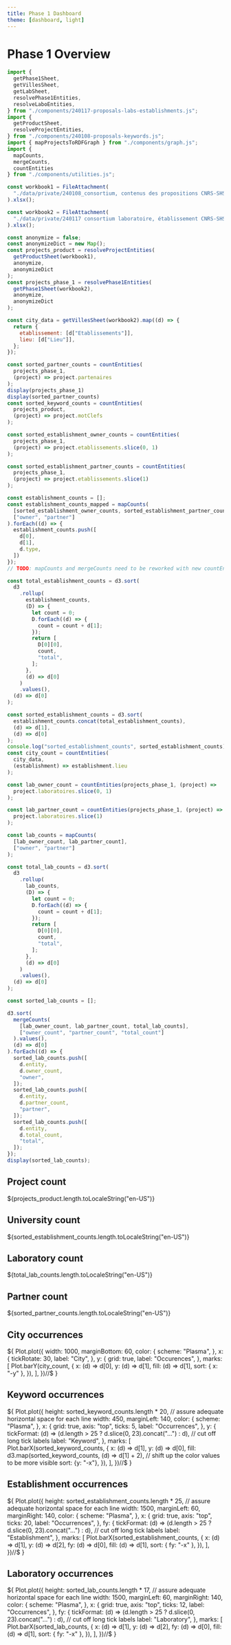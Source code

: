 ```yaml
---
title: Phase 1 Dashboard
theme: [dashboard, light]
---
```


# Phase 1 Overview

```js
import {
  getPhase1Sheet,
  getVillesSheet,
  getLabSheet,
  resolvePhase1Entities,
  resolveLaboEntities,
} from "./components/240117-proposals-labs-establishments.js";
import {
  getProductSheet,
  resolveProjectEntities,
} from "./components/240108-proposals-keywords.js";
import { mapProjectsToRDFGraph } from "./components/graph.js";
import {
  mapCounts,
  mergeCounts,
  countEntities
} from "./components/utilities.js";
```

```js
const workbook1 = FileAttachment(
  "./data/private/240108_consortium, contenus des propositions CNRS-SHS_GGE_JYT_ANRT.xlsx"
).xlsx();

const workbook2 = FileAttachment(
  "./data/private/240117 consortium laboratoire, établissement CNRS-SHS_Stat.xlsx"
).xlsx();
```

```js
const anonymize = false;
const anonymizeDict = new Map();
const projects_product = resolveProjectEntities(
  getProductSheet(workbook1),
  anonymize,
  anonymizeDict
);
const projects_phase_1 = resolvePhase1Entities(
  getPhase1Sheet(workbook2),
  anonymize,
  anonymizeDict
);

const city_data = getVillesSheet(workbook2).map((d) => {
  return {
    etablissement: [d["Etablissements"]],
    lieu: [d["Lieu"]],
  };
});
```

```js
const sorted_partner_counts = countEntities(
  projects_phase_1,
  (project) => project.partenaires
);
display(projects_phase_1)
display(sorted_partner_counts)
const sorted_keyword_counts = countEntities(
  projects_product,
  (project) => project.motClefs
);

const sorted_establishment_owner_counts = countEntities(
  projects_phase_1,
  (project) => project.etablissements.slice(0, 1)
);

const sorted_establishment_partner_counts = countEntities(
  projects_phase_1,
  (project) => project.etablissements.slice(1)
);

const establishment_counts = [];
const establishment_counts_mapped = mapCounts(
  [sorted_establishment_owner_counts, sorted_establishment_partner_counts],
  ["owner", "partner"]
).forEach((d) => {
  establishment_counts.push([
    d[0],
    d[1],
    d.type,
  ])
});
// TODO: mapCounts and mergeCounts need to be reworked with new countEntities

const total_establishment_counts = d3.sort(
  d3
    .rollup(
      establishment_counts,
      (D) => {
        let count = 0;
        D.forEach((d) => {
          count = count + d[1];
        });
        return [
          D[0][0],
          count,
          "total",
        ];
      },
      (d) => d[0]
    )
    .values(),
  (d) => d[0]
);

const sorted_establishment_counts = d3.sort(
  establishment_counts.concat(total_establishment_counts),
  (d) => d[1],
  (d) => d[0]
);
console.log("sorted_establishment_counts", sorted_establishment_counts);
const city_count = countEntities(
  city_data,
  (establishment) => establishment.lieu
);

const lab_owner_count = countEntities(projects_phase_1, (project) =>
  project.laboratoires.slice(0, 1)
);

const lab_partner_count = countEntities(projects_phase_1, (project) =>
  project.laboratoires.slice(1)
);

const lab_counts = mapCounts(
  [lab_owner_count, lab_partner_count],
  ["owner", "partner"]
);

const total_lab_counts = d3.sort(
  d3
    .rollup(
      lab_counts,
      (D) => {
        let count = 0;
        D.forEach((d) => {
          count = count + d[1];
        });
        return [
          D[0][0],
          count,
          "total",
        ];
      },
      (d) => d[0]
    )
    .values(),
  (d) => d[0]
);

const sorted_lab_counts = [];

d3.sort(
  mergeCounts(
    [lab_owner_count, lab_partner_count, total_lab_counts],
    ["owner_count", "partner_count", "total_count"]
  ).values(),
  (d) => d[0]
).forEach((d) => {
  sorted_lab_counts.push([
    d.entity,
    d.owner_count,
    "owner",
  ]);
  sorted_lab_counts.push([
    d.entity,
    d.partner_count,
    "partner",
  ]);
  sorted_lab_counts.push([
    d.entity,
    d.total_count,
    "total",
  ]);
});
display(sorted_lab_counts);
```

<div class="grid grid-cols-4">
  <div class="card">
    <h2>Project count</h2>
    <span class="big">${projects_product.length.toLocaleString("en-US")}</span>
  </div>
  <div class="card">
    <h2>University count</h2>
    <span class="big">${sorted_establishment_counts.length.toLocaleString("en-US")}</span>
  </div>
  <div class="card">
    <h2>Laboratory count</h2>
    <span class="big">${total_lab_counts.length.toLocaleString("en-US")}</span>
  </div>
  <div class="card">
    <h2>Partner count</h2>
    <span class="big">${sorted_partner_counts.length.toLocaleString("en-US")}</span>
  </div>
</div>

<div class="grid grid-cols-3">
  <div class="card grid-colspan-2">
    <h2>City occurrences</h2>
    <div style="overflow: auto;">
      ${
        Plot.plot({
          width: 1000,
          marginBottom: 60,
          color: {
            scheme: "Plasma",
          },
          x: {
            tickRotate: 30,
            label: "City",
          },
          y: {
            grid: true,
            label: "Occurences",
          },
          marks: [
            Plot.barY(city_count, {
              x: (d) => d[0],
              y: (d) => d[1],
              fill: (d) => d[1],
              sort: { x: "-y" },
            }),
          ],
        })//$
      }
    </div>
  </div>
  <div class="card">
    <h2>Keyword occurrences</h2>
    <div style="max-height: 400px; overflow: auto;">
      ${
        Plot.plot({
          height: sorted_keyword_counts.length * 20, // assure adequate horizontal space for each line
          width: 450,
          marginLeft: 140,
          color: {
            scheme: "Plasma",
          },
          x: {
            grid: true,
            axis: "top",
            ticks: 5,
            label: "Occurrences",
          },
          y: {
            tickFormat: (d) => (d.length > 25 ? d.slice(0, 23).concat("...") : d), // cut off long tick labels
            label: "Keyword",
          },
          marks: [
            Plot.barX(sorted_keyword_counts, {
              x: (d) => d[1],
              y: (d) => d[0],
              fill: d3.map(sorted_keyword_counts, (d) => d[1] + 2), // shift up the color values to be more visible
              sort: {y: "-x"},
            }),
          ],
        })//$
      }
    </div>
  </div>
  <div class="card grid-colspan-3">
    <h2>Establishment occurrences</h2>
    <div style="max-height: 400px; overflow: auto;">
      ${
        Plot.plot({
          height: sorted_establishment_counts.length * 25, // assure adequate horizontal space for each line
          width: 1500,
          marginLeft: 60,
          marginRight: 140,
          color: {
            scheme: "Plasma",
          },
          x: {
            grid: true,
            axis: "top",
            ticks: 20,
            label: "Occurrences",
          },
          fy: {
            tickFormat: (d) => (d.length > 25 ? d.slice(0, 23).concat("...") : d), // cut off long tick labels
            label: "Establishment",
          },
          marks: [
            Plot.barX(sorted_establishment_counts, {
              x: (d) => d[1],
              y: (d) => d[2],
              fy: (d) => d[0],
              fill: (d) => d[1],
              sort: { fy: "-x" },
            }),
          ],
        })//$
      }
    </div>
  </div>
  <div class="card grid-colspan-3">
    <h2>Laboratory occurrences</h2>
    <div style="max-height: 400px; overflow: auto;">
      ${
        Plot.plot({
          height: sorted_lab_counts.length * 17, // assure adequate horizontal space for each line
          width: 1500,
          marginLeft: 60,
          marginRight: 140,
          color: {
            scheme: "Plasma",
          },
          x: {
            grid: true,
            axis: "top",
            ticks: 12,
            label: "Occurrences",
          },
          fy: {
            tickFormat: (d) => (d.length > 25 ? d.slice(0, 23).concat("...") : d), // cut off long tick labels
            label: "Laboratory",
          },
          marks: [
            Plot.barX(sorted_lab_counts, {
              x: (d) => d[1],
              y: (d) => d[2],
              fy: (d) => d[0],
              fill: (d) => d[1],
              sort: { fy: "-x" },
            }),
          ],
        })//$
      }
    </div>
  </div>
</div>
